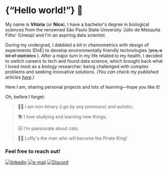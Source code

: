 # {“Hello world!”} 👋

My name is **Vitória** (or **Nico**), I have a bachelor's degree in biological sciences from the renowned São Paulo State University 'Júlio de Mesquita Filho' (Unesp) and I'm an aspiring data scientist.

During my undergrad, I dabbled a bit in chemometrics with design of experiments (DoE) to develop environmentally friendly technologies (~~yes, a lot of statistics~~ ).
After a major turn in my life related to my health, I decided to switch careers to tech and found data science, which brought back what I loved most as a biology researcher: being challenged with complex problems and seeking innovative solutions.
_(You can check my published articles [here](https://orcid.org/0000-0002-5983-2528).)_

Here I am, sharing personal projects and lots of learning—hope you like it!

Oh, before I forget:

> 🏳️‍🌈 I am non-binary (_i go by any pronouns_) and autistic;

>📚 I love studying and learning new things;

>🐱 I'm passionate about cats;

>🏴‍☠️ Luffy's the man who will become the Pirate King!




### Feel free to reach out!
[![linkedin](https://img.shields.io/badge/linkedin-0A66C2?style=for-the-badge&logo=linkedin&logoColor=white)](https://www.linkedin.com/in/ramalhao)
[![e-mail](https://img.shields.io/badge/email-FF0000?style=for-the-badge&logo=gmail&logoColor=white)](nsramalhao@gmai.com) [![Discord](https://img.shields.io/badge/Discord-7289DA?style=for-the-badge&logo=discord&logoColor=white)](https://discord.com/channels/@niniconi/)

